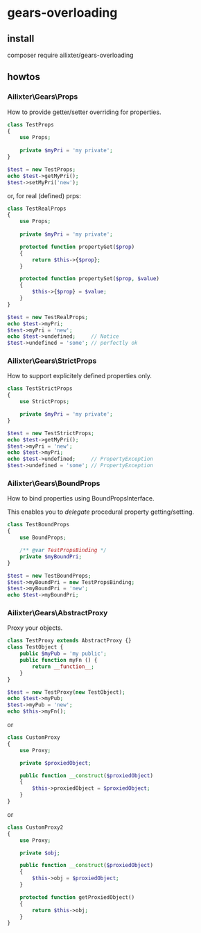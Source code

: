 # gears-overloading

## install
composer require ailixter/gears-overloading

## howtos

### Ailixter\Gears\Props

How to provide getter/setter overriding for properties.

```php
class TestProps
{
    use Props;
    
    private $myPri = 'my private';
}

$test = new TestProps;
echo $test->getMyPri();
$test->setMyPri('new');
```
or, for real (defined) prps:

```php
class TestRealProps
{
    use Props;
    
    private $myPri = 'my private';

    protected function propertyGet($prop)
    {
        return $this->{$prop};
    }

    protected function propertySet($prop, $value)
    {
        $this->{$prop} = $value;
    }
}

$test = new TestRealProps;
echo $test->myPri;
$test->myPri = 'new';
echo $test->undefined;     // Notice
$test->undefined = 'some'; // perfectly ok
```

### Ailixter\Gears\StrictProps

How to support explicitely defined properties only.

```php
class TestStrictProps
{
    use StrictProps;

    private $myPri = 'my private';
}

$test = new TestStrictProps;
echo $test->getMyPri();
$test->myPri = 'new';
echo $test->myPri;
echo $test->undefined;     // PropertyException
$test->undefined = 'some'; // PropertyException
```

### Ailixter\Gears\BoundProps

How to bind properties using BoundPropsInterface.

This enables you to _delegate_ procedural property getting/setting.

```php
class TestBoundProps
{
    use BoundProps;

    /** @var TestPropsBinding */
    private $myBoundPri;
}

$test = new TestBoundProps;
$test->myBoundPri = new TestPropsBinding;
$test->myBoundPri = 'new';
echo $test->myBoundPri;
```

### Ailixter\Gears\AbstractProxy

Proxy your objects.

```php
class TestProxy extends AbstractProxy {}
class TestObject {
    public $myPub = 'my public';
    public function myFn () {
        return __function__;
    }
}

$test = new TestProxy(new TestObject);
echo $test->myPub;
$test->myPub = 'new';
echo $this->myFn();
```

or

```php
class CustomProxy
{
    use Proxy;

    private $proxiedObject;

    public function __construct($proxiedObject)
    {
        $this->proxiedObject = $proxiedObject;
    }
}
```
or

```php
class CustomProxy2
{
    use Proxy;

    private $obj;

    public function __construct($proxiedObject)
    {
        $this->obj = $proxiedObject;
    }

    protected function getProxiedObject()
    {
        return $this->obj;
    }
}
```


